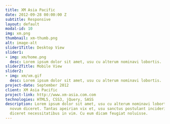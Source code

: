 ```yaml
---
title: XM Asia Pacific
date: 2012-09-28 00:00:00 Z
subtitle: Responsive
layout: default
modal-id: 10
img: xm.png
thumbnail: xm-thumb.png
alt: image-alt
slider1Title: Desktop View
slider1:
- img: xm/home.png
  desc: Lorem ipsum dolor sit amet, usu cu alterum nominavi lobortis.
slider2Title: Mobile View
slider2:
- img: xm/xm.gif
  desc: Lorem ipsum dolor sit amet, usu cu alterum nominavi lobortis.
project-date: September 2012
client: XM Asia Pacific
project-link: http://www.xm-asia.com.com
technologies: HTML5, CSS3, jQuery, SASS
description: Lorem ipsum dolor sit amet, usu cu alterum nominavi lobortis. At duo
  novum diceret. Tantas apeirian vix et, usu sanctus postulant inciderint ut, populo
  diceret necessitatibus in vim. Cu eum dicam feugiat noluisse.
---
```



